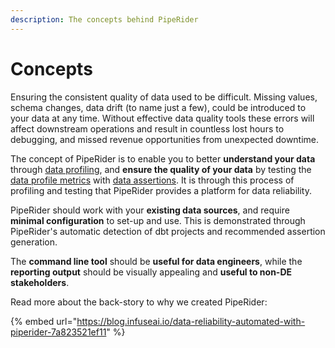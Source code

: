 ```yaml
---
description: The concepts behind PipeRider
---
```


# Concepts

Ensuring the consistent quality of data used to be difficult. Missing values, schema changes, data drift (to name just a few), could be introduced to your data at any time. Without effective data quality tools these errors will affect downstream operations and result in countless lost hours to debugging, and missed revenue opportunities from unexpected downtime.

The concept of PipeRider is to enable you to better **understand your data** through [data profiling](about-piperider/data-profile/), and **ensure the quality of your data** by testing the [data profile metrics](about-piperider/data-profile/metrics.md) with [data assertions](broken-reference). It is through this process of profiling and testing that PipeRider provides a platform for data reliability.

PipeRider should work with your **existing data sources**, and require **minimal configuration** to set-up and use. This is demonstrated through PipeRider's automatic detection of dbt projects and recommended assertion generation.

The **command line tool** should be **useful for data engineers**, while the **reporting output** should be visually appealing and **useful to non-DE stakeholders**.

Read more about the back-story to why we created PipeRider:

{% embed url="https://blog.infuseai.io/data-reliability-automated-with-piperider-7a823521ef11" %}
